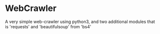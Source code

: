 # WebCrawler
A very simple web-crawler using python3, and two additional modules that is 'requests' and 'beautifulsoup' from 'bs4'
